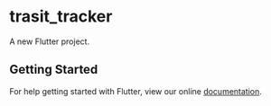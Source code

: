 # trasit_tracker

A new Flutter project.

## Getting Started

For help getting started with Flutter, view our online
[documentation](https://flutter.io/).
